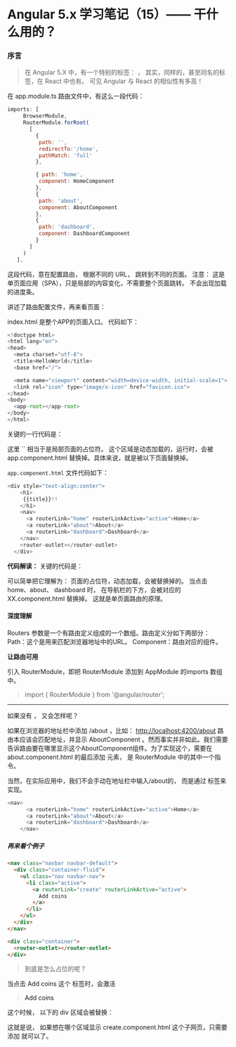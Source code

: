 # Angular 5.x 学习笔记（15）——<router-outlet> 干什么用的？





### 序言

> 在 Angular 5.X 中，有一个特别的标签： <router-outlet>  ， 其实，同样的，甚至同名的标签，在 React 中也有。 可见 Angular 与 React 的相似性有多高！

在 app.module.ts 路由文件中，有这么一段代码：



```javascript
imports: [
     BrowserModule,
     RouterModule.forRoot(
       [
         {
          path: '',
          redirectTo:'/home',
          pathMatch: 'full'
         },

         { path: 'home', 
          component: HomeComponent 
         },
         {
          path: 'about',
          component: AboutComponent
         },
         {
          path: 'dashboard',
          component: DashboardComponent
         }
       ]
     )
   ],
```

这段代码，意在配置路由， 根据不同的 URL， 跳转到不同的页面。 注意： 这是单页面应用（SPA），只是局部的内容变化，不需要整个页面跳转。 不会出现加载的进度条。

讲述了路由配置文件，再来看页面：

index.html   是整个APP的页面入口。 代码如下：



```javascript
<!doctype html>
<html lang="en">
<head>
  <meta charset="utf-8">
  <title>HelloWorld</title>
  <base href="/">

  <meta name="viewport" content="width=device-width, initial-scale=1">
  <link rel="icon" type="image/x-icon" href="favicon.ico">
</head>
<body>
  <app-root></app-root>
</body>
</html>
```

关键的一行代码是：

> <app-root></app-root>

这里 `` 相当于是局部页面的占位符。 这个区域是动态加载的，运行时，会被 app.component.html 替换掉。具体来说，就是被以下页面替换掉。

`app.component.html` 文件代码如下：



```javascript
<div style="text-align:center">
    <h1>
     {{title}}!!
    </h1>
    <nav>
      <a routerLink="home" routerLinkActive="active">Home</a>
      <a routerLink="about">About</a>
      <a routerLink="dashboard">Dashboard</a>
    </nav>
    <router-outlet></router-outlet>
  </div>
```

**代码解读：**  关键的代码是：

> <router-outlet></router-outlet>

可以简单把它理解为： 页面的占位符，动态加载，会被替换掉的。
 当点击 home、about、 dashboard 时， 在导航栏的下方，会被对应的 XX.component.html 替换掉。 这就是单页面路由的原理。

#### 深度理解 <router-outlet>

Routers 参数是一个有路由定义组成的一个数组。路由定义分如下两部分：
 Path：这个是用来匹配浏览器地址中的URL。
 Component：路由对应的组件。

**让路由可用**

引入 RouterModule，即把 RouterModule 添加到 AppModule 的imports 数组中。

> import { RouterModule }   from '@angular/router';

****

如果没有 <router-outlet>， 又会怎样呢？

如果在浏览器的地址栏中添加 /about ，比如： [http://localhost:4200/about](https://link.jianshu.com?t=http%3A%2F%2Flocalhost%3A4200%2Fabout)
 路由本应该会匹配地址，并显示 AboutComponent 。然而事实并非如此。我们需要告诉路由要在哪里显示这个AboutComponent组件。为了实现这个，需要在  about.component.html 的最后添加 <router-outlet> 元素，<router-outlet> 是 RouterModule 中的其中一个指令。

当然，在实际应用中，我们不会手动在地址栏中输入/about的， 而是通过 <a> 标签来实现。



```javascript
<nav>
      <a routerLink="home" routerLinkActive="active">Home</a>
      <a routerLink="about">About</a>
      <a routerLink="dashboard">Dashboard</a>
    </nav>
```

##### 再来看个例子



```html
<nav class="navbar navbar-default">
  <div class="container-fluid">
    <ul class="nav navbar-nav">
      <li class="active">
        <a routerLink="create" routerLinkActive="active">
          Add coins
        </a>
      </li>    
    </ul>
  </div>
</nav>

<div class="container">
  <router-outlet></router-outlet>
</div>
```

> <router-outlet></router-outlet> 到底是怎么占位的呢？

当点击 Add coins 这个 <a> 标签时，会激活 <router-outlet>

> <a routerLink="create" routerLinkActive="active"> Add coins </a>

这个时候， 以下的 div 区域会被替换：

<div class="container"> <router-outlet></router-outlet> </div>

这就是说， 如果想在哪个区域显示 create.component.html 这个子网页，只需要添加 <router-outlet> 就可以了。

